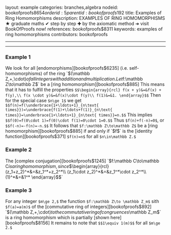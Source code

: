 layout: example
categories: branches,algebra
nodeid: bookofproofs$8654
orderid: 5
parentid: bookofproofs$192
title: Examples of Ring Homomorphisms
description: EXAMPLES OF RING HOMOMORPHISMS &#9733; graduate maths &#10004; step by step &#10010; by the axiomatic method &#10140; visit BookOfProofs now!
references: bookofproofs$8311
keywords: examples of ring homomorphisms
contributors: bookofproofs

---


---

### Example 1

We look for all [endomorphisms][bookofproofs$6235] (i.e. self-homomorphisms) of the ring `$(\mathbb Z,+,\cdot)$` of all integers with addition and multiplication. Let `$f:\mathbb Z\to\mathbb Z$` be a [ring homomorphism][bookofproofs$885] This means that it has to fulfill the properties `$$\begin{array}{rcl}
f(x + y)&=&f(x) + f(y),\\
f(x \cdot y)&=&f(x)\cdot f(y)\\
f(1)&=&1.
\end{array}$$`
Then for the special case `$n\ge 1$` we get `$$f(n)=f(\underbrace{1+\ldots+1}_{n\text{ times}})=\underbrace{f(1)+\ldots+f(1)}_{n\text{ times}}=\underbrace{1+\ldots+1}_{n\text{ times}}=n.$$` This implies `$$f(0)=f(0\cdot 1)=f(0)\cdot f(1)=0\cdot 1=0.$$` Thus `$f(n)+f(-n)=0$`, or `$$f(-n)=-f(n)=-n.$$`
It follows that `$f:\mathbb Z\to\mathbb Z$` be a [ring homomorphism][bookofproofs$885] if and only if `$f$` is the [identity function][bookofproofs$371] `$f(n)=n$` for all `$n\in\mathbb Z.$`

### Example 2

The [complex conjugation][bookofproofs$1245] `$f:\mathbb C\to\mathbb C$` is a ring homomorphism, since `$$\begin{array}{rcl}
(z_1+z_2)^*&=&z_1^*+z_2^*\\
(z_1\cdot z_2)^*&=&z_1^*\cdot z_2^*\\
(1)^*&=&1^*
\end{array}$$`

### Example 3

For any integer `$m\ge 2,$` the function `$f:\mathbb Z\to \mathbb Z_m$` sith `$f(a)=a(m)$` of the [commutative ring of integers][bookofproofs$892] `$(\mathbb Z,+,\cdot)$` to the commutative ring of congruences `$\mathbb Z_m$` is a ring homomorphism which is partially [shown here][bookofproofs$8156] It remains to note that `$$1\equiv 1(m)$$` for all `$m\ge 2.$`
